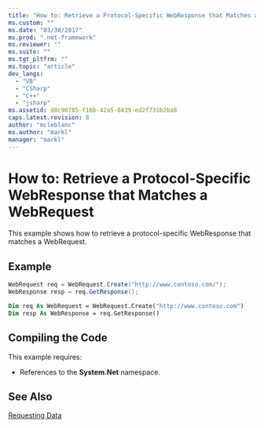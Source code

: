 ```yaml
---
title: "How to: Retrieve a Protocol-Specific WebResponse that Matches a WebRequest | Microsoft Docs"
ms.custom: ""
ms.date: "03/30/2017"
ms.prod: ".net-framework"
ms.reviewer: ""
ms.suite: ""
ms.tgt_pltfrm: ""
ms.topic: "article"
dev_langs: 
  - "VB"
  - "CSharp"
  - "C++"
  - "jsharp"
ms.assetid: d8c90785-f16b-42a5-8439-ed2f731b2ba8
caps.latest.revision: 8
author: "mcleblanc"
ms.author: "markl"
manager: "markl"
---
```

# How to: Retrieve a Protocol-Specific WebResponse that Matches a WebRequest
This example shows how to retrieve a protocol-specific WebResponse that matches a WebRequest.  
  
## Example  
  
```csharp  
WebRequest req = WebRequest.Create("http://www.contoso.com/");  
WebResponse resp = req.GetResponse();  
```  
  
```vb  
Dim req As WebRequest = WebRequest.Create("http://www.contoso.com")  
Dim resp As WebResponse = req.GetResponse()  
```  
  
## Compiling the Code  
 This example requires:  
  
-   References to the **System.Net** namespace.  
  
## See Also  
 [Requesting Data](../../../docs/framework/network-programming/requesting-data.md)
